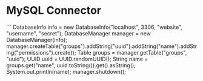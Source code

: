 # MySQL Connector

´´´
        DatabaseInfo info = new DatabaseInfo("localhost", 3306, "website", "username", "secret");
        DatabaseManager manager = new DatabaseManager(info);
        manager.createTable("groups").addString("uuid").addString("name").addString("permissions").create();
        Table groups = manager.getTable("groups", "uuid");
        UUID uuid = UUID.randomUUID();
        String name = groups.get("name", uuid.toString()).get().asString();
        System.out.println(name);
        manager.shutdown();
´´´
